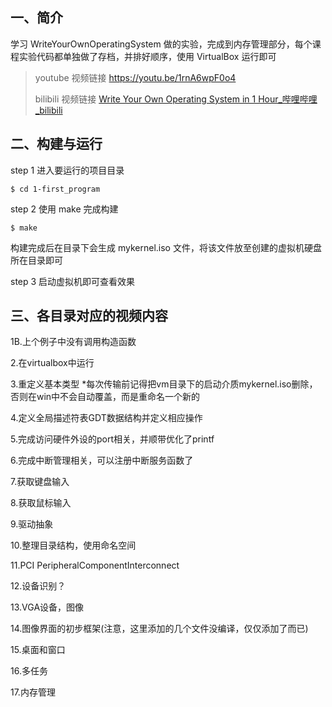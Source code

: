 
## 一、简介

学习 WriteYourOwnOperatingSystem 做的实验，完成到内存管理部分，每个课程实验代码都单独做了存档，并排好顺序，使用 VirtualBox 运行即可

> youtube 视频链接 https://youtu.be/1rnA6wpF0o4
>
> bilibili 视频链接     [Write Your Own Operating System in 1 Hour_哔哩哔哩_bilibili](https://www.bilibili.com/video/BV1Ng411x7As?p=1)

## 二、构建与运行

step 1 进入要运行的项目目录

```shell
$ cd 1-first_program
```

step 2 使用 make 完成构建

```shell
$ make
```

构建完成后在目录下会生成 mykernel.iso 文件，将该文件放至创建的虚拟机硬盘所在目录即可

step 3 启动虚拟机即可查看效果



## 三、各目录对应的视频内容

1B.上个例子中没有调用构造函数

2.在virtualbox中运行

3.重定义基本类型
*每次传输前记得把vm目录下的启动介质mykernel.iso删除，否则在win中不会自动覆盖，而是重命名一个新的

4.定义全局描述符表GDT数据结构并定义相应操作

5.完成访问硬件外设的port相关，并顺带优化了printf

6.完成中断管理相关，可以注册中断服务函数了

7.获取键盘输入

8.获取鼠标输入

9.驱动抽象

10.整理目录结构，使用命名空间

11.PCI PeripheralComponentInterconnect

12.设备识别？

13.VGA设备，图像

14.图像界面的初步框架(注意，这里添加的几个文件没编译，仅仅添加了而已)

15.桌面和窗口

16.多任务

17.内存管理








